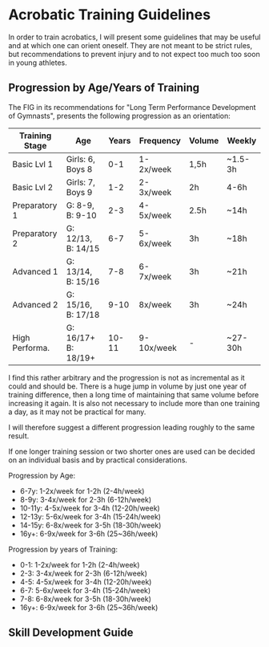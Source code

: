 # Acrobatic Training Guidelines

In order to train acrobatics, I will present some guidelines that may be useful and at which one can orient oneself. They are not meant to be strict rules, but recommendations to prevent injury and to not expect too much too soon in young athletes. 


## Progression by Age/Years of Training

The FIG in its recommendations for "Long Term Performance Development of Gymnasts", presents the following progression as an orientation:

| Training Stage | Age                | Years | Frequency | Volume | Weekly  |
| -------------- | ------------------ | ----- | --------- | ------ | ------- |
| Basic Lvl 1    | Girls: 6, Boys 8   | 0-1   | 1-2x/week | 1,5h   | ~1.5-3h |
| Basic Lvl 2    | Girls: 7, Boys 9   | 1-2   | 2-3x/week | 2h     | 4-6h    |
| Preparatory 1  | G: 8-9, B: 9-10    | 2-3   | 4-5x/week | 2.5h   | ~14h    |
| Preparatory 2  | G: 12/13, B: 14/15 | 6-7   | 5-6x/week | 3h     | ~18h    |
| Advanced 1     | G: 13/14, B: 15/16 | 7-8   | 6-7x/week | 3h     | ~21h    |
| Advanced 2     | G: 15/16, B: 17/18 | 9-10  | 8x/week   | 3h     | ~24h    |
| High Performa. | G: 16/17+ B: 18/19+| 10-11 | 9-10x/week | -     | ~27-30h |

I find this rather arbitrary and the progression is not as incremental as it could and should be. There is a huge jump in volume by just one year of training difference, then a long time of maintaining that same volume before increasing it again. It is also not necessary to include more than one training a day, as it may not be practical for many. 

I will therefore suggest a different progression leading roughly to the same result. 

If one longer training session or two shorter ones are used can be decided on an individual basis and by practical considerations. 

Progression by Age: 
* 6-7y:   1-2x/week for 1-2h (2-4h/week)
* 8-9y:   3-4x/week for 2-3h (6-12h/week)
* 10-11y: 4-5x/week for 3-4h (12-20h/week)
* 12-13y: 5-6x/week for 3-4h (15-24h/week)
* 14-15y: 6-8x/week for 3-5h (18-30h/week)
* 16y+:   6-9x/week for 3-6h (25~36h/week)

Progression by years of Training:
* 0-1:  1-2x/week for 1-2h (2-4h/week)
* 2-3:  3-4x/week for 2-3h (6-12h/week)
* 4-5:  4-5x/week for 3-4h (12-20h/week)
* 6-7:  5-6x/week for 3-4h (15-24h/week)
* 7-8: 6-8x/week for 3-5h (18-30h/week)
* 16y+:   6-9x/week for 3-6h (25~36h/week)



## Skill Development Guide
